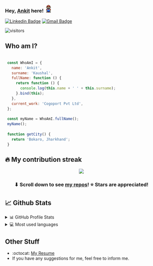 ### Hey, [Ankit](https://www.ankitkaushal.tech/) here! <img src="https://github.com/ankit-kaushal/ankit-kaushal/blob/master/Assets/Mario_Hello_Big.gif" width="25px">

[![Linkedin Badge](https://img.shields.io/badge/-ankit-blue?style=flat-square&logo=Linkedin&logoColor=white&link=https://www.linkedin.com/in/ankit-kaushal/)](https://www.linkedin.com/in/ankit-kaushal/) [![Gmail Badge](https://img.shields.io/badge/-ankitkaushal288@gmail.com-c14438?style=flat-square&logo=Gmail&logoColor=white&link=mailto:ankitkaushal288@gmail.com)](mailto:ankitkaushal288@gmail.com)
<p align="left"> 
  
  ![visitors](https://visitor-badge.laobi.icu/badge?page_id=ankit-kaushal) 
  
</p>


 ## Who am I?
 ```javascript

  const WhoAmI = {
    name: 'Ankit',
    surname: 'Kaushal',
    fullName: function () {
      return function () {
        console.log(this.name + ' ' + this.surname);
      }.bind(this);
    },
    current_work: 'Cogoport Pvt Ltd',
  };

  const myName = WhoAmI.fullName();
  myName();
	
  function getCity() {
    return 'Bokaro, Jharkhand';
  }

 ```

## 🔥 My contribution streak

<p align="center">
  <a href="https://github.com/ankit-kaushal/github-readme-streak-stats">
    <img src="https://github-readme-streak-stats.herokuapp.com/?user=ankit-kaushal#version3"/>
  </a>
</p>

<h3 align="center">⬇ Scroll down to see <a href="https://github.com/ankit-kaushal?tab=repositories">my repos</a>! ⭐ Stars are appreciated!</h3>


## 📈 Github Stats

<!-- https://github.com/anuraghazra/github-readme-stats -->
<details>
  <summary>📊 GitHub Profile Stats</summary>
  <br/>
  <a href="https://github.com/ankit-kaushal/github-readme-stats"><img alt="ankit-kaushal's Github Stats" src="https://github-readme-stats.vercel.app/api?username=ankit-kaushal&show_icons=true&count_private=true&hide=" /></a>
</details>

<details> 
  <summary>💻 Most used languages</summary>
  <br/>
  <a href="https://github.com/ankit-kaushal/github-readme-stats"><img alt="Ankit Kaushal's Top Languages" src="https://github-readme-stats.vercel.app/api/top-langs/?username=ankit-kaushal&langs_count=10&layout=compact#" /></a>
  <br/>
  <b>Note:</b> This chart is only a metric of which languages my public code on GitHub consists of and does not reflect my experience or skill level.
</details>

## Other Stuff
  - :octocat: [My Resume](https://kpin.in/ankits_resume)
  - If you have any suggestions for me, feel free to inform me.
